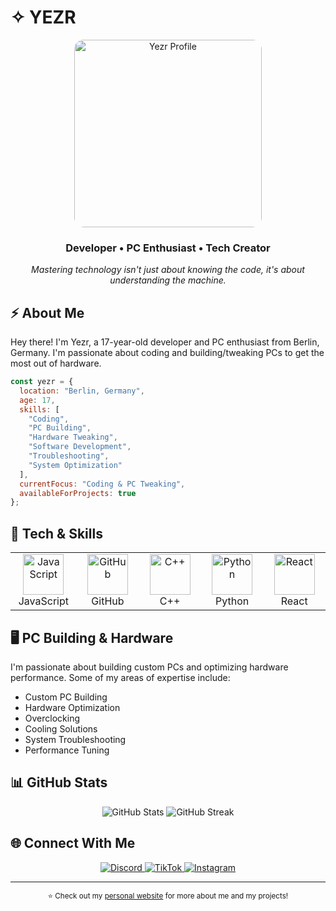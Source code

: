 # ✧ YEZR

<div align="center">
  <img src="https://imgur.com/a/QMPyjrf" alt="Yezr Profile" width="300" style="border-radius: 15px"/>
  <h3>Developer • PC Enthusiast • Tech Creator</h3>
  <p><em>Mastering technology isn't just about knowing the code, it's about understanding the machine.</em></p>
</div>

## ⚡ About Me

Hey there! I'm Yezr, a 17-year-old developer and PC enthusiast from Berlin, Germany. I'm passionate about coding and building/tweaking PCs to get the most out of hardware.

```javascript
const yezr = {
  location: "Berlin, Germany",
  age: 17,
  skills: [
    "Coding",
    "PC Building",
    "Hardware Tweaking",
    "Software Development",
    "Troubleshooting",
    "System Optimization"
  ],
  currentFocus: "Coding & PC Tweaking",
  availableForProjects: true
};
```

## 🔧 Tech & Skills

<table>
  <tr>
    <td align="center" width="96">
      <img src="https://techstack-generator.vercel.app/js-icon.svg" alt="JavaScript" width="65" height="65" />
      <br>JavaScript
    </td>
    <td align="center" width="96">
      <img src="https://techstack-generator.vercel.app/github-icon.svg" alt="GitHub" width="65" height="65" />
      <br>GitHub
    </td>
    <td align="center" width="96">
      <img src="https://techstack-generator.vercel.app/cpp-icon.svg" alt="C++" width="65" height="65" />
      <br>C++
    </td>
    <td align="center" width="96">
      <img src="https://techstack-generator.vercel.app/python-icon.svg" alt="Python" width="65" height="65" />
      <br>Python
    </td>
    <td align="center" width="96">
      <img src="https://techstack-generator.vercel.app/react-icon.svg" alt="React" width="65" height="65" />
      <br>React
    </td>
  </tr>
</table>

## 🖥️ PC Building & Hardware

I'm passionate about building custom PCs and optimizing hardware performance. Some of my areas of expertise include:

- Custom PC Building
- Hardware Optimization
- Overclocking
- Cooling Solutions
- System Troubleshooting
- Performance Tuning

## 📊 GitHub Stats

<div align="center">
  <img src="https://github-readme-stats.vercel.app/api?username=q4lr&show_icons=true&theme=radical" alt="GitHub Stats" />
  <img src="https://github-readme-streak-stats.herokuapp.com/?user=yourusername&theme=radical" alt="GitHub Streak" />
</div>

## 🌐 Connect With Me

<div align="center">
  <a href="https://discord.gg/HTDsE8BqMP" target="_blank">
    <img src="https://img.shields.io/badge/Discord-%237289DA.svg?style=for-the-badge&logo=discord&logoColor=white" alt="Discord" />
  </a>
  <a href="https://tiktok.com/@yezrjrr" target="_blank">
    <img src="https://img.shields.io/badge/TikTok-%23000000.svg?style=for-the-badge&logo=TikTok&logoColor=white" alt="TikTok" />
  </a>
  <a href="https://instagram.com/um3vh2r" target="_blank">
    <img src="https://img.shields.io/badge/Instagram-%23E4405F.svg?style=for-the-badge&logo=Instagram&logoColor=white" alt="Instagram" />
  </a>
</div>

---

<div align="center">
  <sub>⭐ Check out my <a href="https://yourusername.github.io">personal website</a> for more about me and my projects!</sub>
</div>
